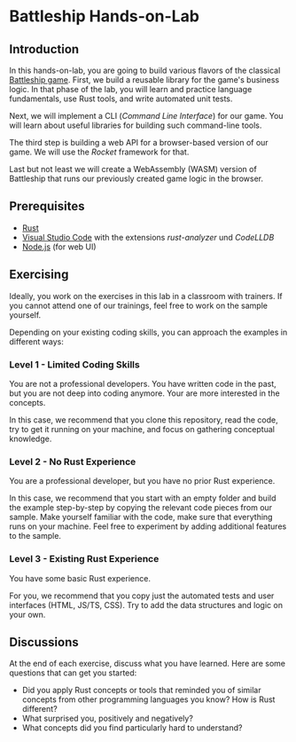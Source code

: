 # Battleship Hands-on-Lab

## Introduction

In this hands-on-lab, you are going to build various flavors of the classical [Battleship game](https://en.wikipedia.org/wiki/Battleship_(game)). First, we build a reusable library for the game's business logic. In that phase of the lab, you will learn and practice language fundamentals, use Rust tools, and write automated unit tests.

Next, we will implement a CLI (*Command Line Interface*) for our game. You will learn about useful libraries for building such command-line tools.

The third step is building a web API for a browser-based version of our game. We will use the *Rocket* framework for that.

Last but not least we will create a WebAssembly (WASM) version of Battleship that runs our previously created game logic in the browser.

## Prerequisites

* [Rust](https://www.rust-lang.org/tools/install)
* [Visual Studio Code](https://code.visualstudio.com) with the extensions *rust-analyzer* und *CodeLLDB*
* [Node.js](https://nodejs.org/en/) (for web UI)

## Exercising

Ideally, you work on the exercises in this lab in a classroom with trainers. If you cannot attend one of our trainings, feel free to work on the sample yourself.

Depending on your existing coding skills, you can approach the examples in different ways:

### Level 1 - Limited Coding Skills

You are not a professional developers. You have written code in the past, but you are not deep into coding anymore. Your are more interested in the concepts.

In this case, we recommend that you clone this repository, read the code, try to get it running on your machine, and focus on gathering conceptual knowledge.

### Level 2 - No Rust Experience

You are a professional developer, but you have no prior Rust experience.

In this case, we recommend that you start with an empty folder and build the example step-by-step by copying the relevant code pieces from our sample. Make yourself familiar with the code, make sure that everything runs on your machine. Feel free to experiment by adding additional features to the sample.

### Level 3 - Existing Rust Experience

You have some basic Rust experience.

For you, we recommend that you copy just the automated tests and user interfaces (HTML, JS/TS, CSS). Try to add the data structures and logic on your own.

## Discussions

At the end of each exercise, discuss what you have learned. Here are some questions that can get you started:

* Did you apply Rust concepts or tools that reminded you of similar concepts from other programming languages you know? How is Rust different?
* What surprised you, positively and negatively?
* What concepts did you find particularly hard to understand?
